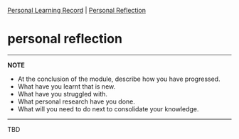 [Personal Learning Record](../personal_learning_record/personal_learning_record.md) | [Personal Reflection](../personal_learning_record/personalReflection.md) 

# personal reflection

---
**NOTE**

* At the conclusion of the module, describe how you have progressed.
* What have you learnt that is new.
* What have you struggled with.
* What personal research have you done.
* What will you need to do next to consolidate your knowledge.

---


TBD
